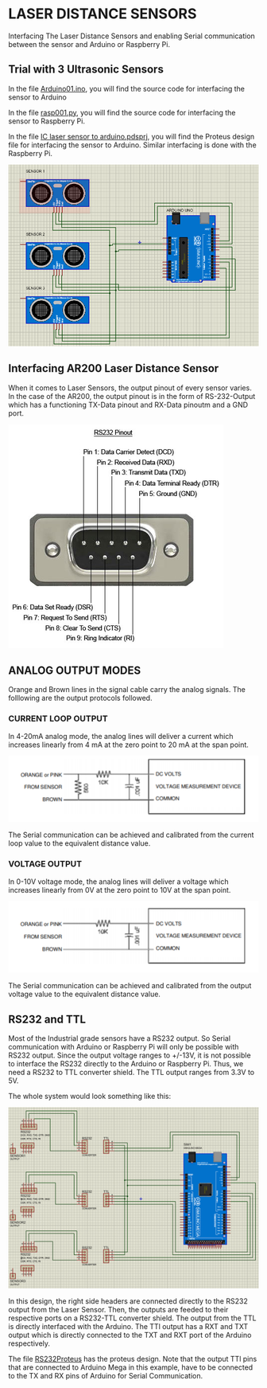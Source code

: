 # LASER DISTANCE SENSORS
Interfacing The Laser Distance Sensors and enabling Serial communication between the sensor and Arduino or Raspberry Pi.

## Trial with 3 Ultrasonic Sensors
In the file [Arduino01.ino](https://github.com/meghang-101/Meghang-IC-Internship-Submissions/blob/LaserDistance/Arduino01.ino), you will find the source code for interfacing the sensor to Arduino

In the file [rasp001.py](https://github.com/meghang-101/Meghang-IC-Internship-Submissions/blob/LaserDistance/rasp001.py), you will find the source code for interfacing the sensor to Raspberry Pi.

In the file [IC laser sensor to arduino.pdsprj](https://github.com/meghang-101/Meghang-IC-Internship-Submissions/blob/LaserDistance/IC%20laser%20sensor%20to%20arduino.pdsprj), you will find the Proteus design file for interfacing the sensor to Arduino. Similar interfacing is done with the Raspberry Pi.

![](proteuspic001.PNG)

## Interfacing AR200 Laser Distance Sensor
When it comes to Laser Sensors, the output pinout of every sensor varies. In the case of the AR200, the output pinout is in the form of RS-232-Output which has a functioning TX-Data pinout and RX-Data pinoutm and a GND port.

![](rs232-pinout.jpg)

## ANALOG OUTPUT MODES
Orange and Brown lines in the signal cable carry the analog signals. The folllowing are the output protocols followed.

### CURRENT LOOP OUTPUT
In 4-20mA analog mode, the analog lines will deliver a current which increases linearly from 4 mA at the zero point to 20 mA at the span point. 

![](current-loop-output.PNG)

The Serial communication can be achieved and calibrated from the current loop value to the equivalent distance value.

### VOLTAGE OUTPUT
In 0-10V voltage mode, the analog lines will deliver a voltage which increases linearly from 0V at the zero point to 10V at the span point. 

![](voltage-output.PNG)

The Serial communication can be achieved and calibrated from the output voltage value to the equivalent distance value.

## RS232 and TTL
Most of the Industrial grade sensors have a RS232 output. So Serial communication with Arduino or Raspberry Pi will only be possible with RS232 output. Since the output voltage ranges to +/-13V, it is not possible to interface the RS232 directly to the Arduino or Raspberry Pi. Thus, we need a RS232 to TTL converter shield. The TTL output ranges from 3.3V to 5V.

The whole system would look something like this:

![](https://github.com/meghang-101/Meghang-IC-Internship-Submissions/blob/LaserDistance/rs232proteuspic.PNG)

In this design, the right side headers are connected directly to the RS232 output from the Laser Sensor. Then, the outputs are feeded to their respective ports on a RS232-TTL converter shield. The output from the TTL is directly interfaced with the Arduino. The TTl output has a RXT and TXT output which is directly connected to the TXT and RXT port of the Arduino respectively.

The file [RS232Proteus](https://github.com/meghang-101/Meghang-IC-Internship-Submissions/blob/LaserDistance/LaserDistance_Rs232.pdsprj) has the proteus design. Note that the output TTl pins that are connected to Arduino Mega in this example, have to be connected to the TX and RX pins of Arduino for Serial Communication.
